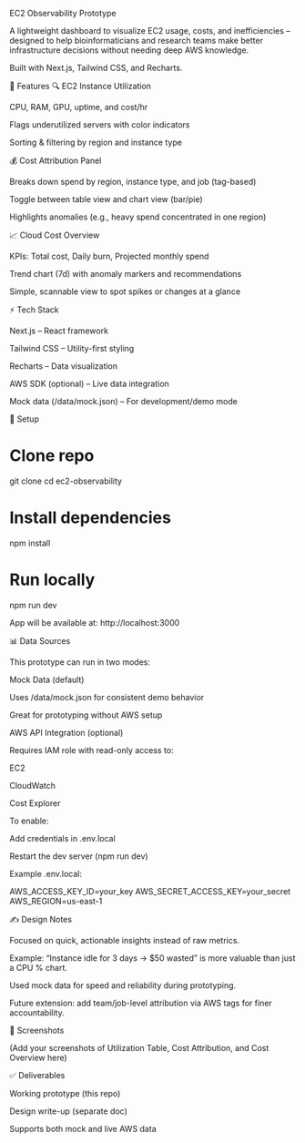 EC2 Observability Prototype

A lightweight dashboard to visualize EC2 usage, costs, and inefficiencies – designed to help bioinformaticians and research teams make better infrastructure decisions without needing deep AWS knowledge.

Built with Next.js, Tailwind CSS, and Recharts.

🚀 Features
🔍 EC2 Instance Utilization

CPU, RAM, GPU, uptime, and cost/hr

Flags underutilized servers with color indicators

Sorting & filtering by region and instance type

💰 Cost Attribution Panel

Breaks down spend by region, instance type, and job (tag-based)

Toggle between table view and chart view (bar/pie)

Highlights anomalies (e.g., heavy spend concentrated in one region)

📈 Cloud Cost Overview

KPIs: Total cost, Daily burn, Projected monthly spend

Trend chart (7d) with anomaly markers and recommendations

Simple, scannable view to spot spikes or changes at a glance

⚡ Tech Stack

Next.js
 – React framework

Tailwind CSS
 – Utility-first styling

Recharts
 – Data visualization

AWS SDK
 (optional) – Live data integration

Mock data (/data/mock.json) – For development/demo mode

🔧 Setup
# Clone repo
git clone <your-repo-url>
cd ec2-observability

# Install dependencies
npm install

# Run locally
npm run dev


App will be available at: http://localhost:3000

📊 Data Sources

This prototype can run in two modes:

Mock Data (default)

Uses /data/mock.json for consistent demo behavior

Great for prototyping without AWS setup

AWS API Integration (optional)

Requires IAM role with read-only access to:

EC2

CloudWatch

Cost Explorer

To enable:

Add credentials in .env.local

Restart the dev server (npm run dev)

Example .env.local:

AWS_ACCESS_KEY_ID=your_key
AWS_SECRET_ACCESS_KEY=your_secret
AWS_REGION=us-east-1

✍️ Design Notes

Focused on quick, actionable insights instead of raw metrics.

Example: “Instance idle for 3 days → $50 wasted” is more valuable than just a CPU % chart.

Used mock data for speed and reliability during prototyping.

Future extension: add team/job-level attribution via AWS tags for finer accountability.

📸 Screenshots

(Add your screenshots of Utilization Table, Cost Attribution, and Cost Overview here)

✅ Deliverables

Working prototype (this repo)

Design write-up (separate doc)

Supports both mock and live AWS data
